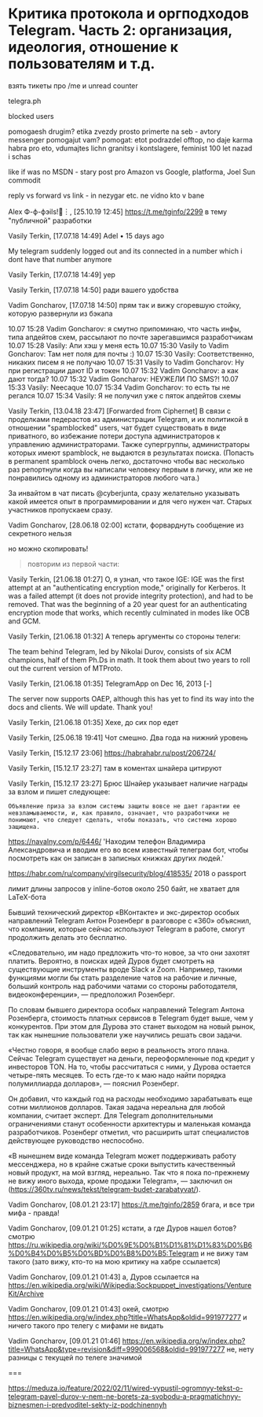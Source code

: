 # Критика протокола и оргподходов Telegram. Часть 2: организация, идеология, отношение к пользователям и т.д.

взять тикеты про /me и unread counter

telegra.ph

blocked users

pomogaesh drugim? etika zvezdy
prosto primerte na seb - avtory messenger pomogajut vam?
pomogat: etot podrazdel offtop, no daje karma habra pro eto, vdumajtes
lichn granitsy i kontslagere, feminist 100 let nazad i schas

like if was no MSDN - stary post pro Amazon vs Google, platforma, Joel Sun commodit

reply vs forward vs link - in nezygar etc.
ne vidno kto v bane


Alex Ф-ф-фэils!🌠︙, [25.10.19 12:45]
https://t.me/tginfo/2299 в тему "публичной" разработки


Vasily Terkin, [17.07.18 14:49]
Adel • 15 days ago

My telegram suddenly logged out and its connected in a number which i dont have that number anymore

Vasily Terkin, [17.07.18 14:49]
yep

Vasily Terkin, [17.07.18 14:50]
ради вашего удобства

Vadim Goncharov, [17.07.18 14:50]
прям так и вижу сгоревшую стойку, которую развернули из бэкапа


10.07 15:28 Vadim Goncharov: я смутно припоминаю, что часть инфы, типа апдейтов схем, рассылают по почте зарегавшимся разработчикам
10.07 15:28 Vasily: Апи хэш у меня есть
10.07 15:30 Vasily to Vadim Goncharov: Там нет поля для почты :)
10.07 15:30 Vasily: Соответственно, никаких писем я не получаю
10.07 15:31 Vasily to Vadim Goncharov: Ну при регистрации дают ID и токен
10.07 15:32 Vadim Goncharov: а как дают тогда?
10.07 15:32 Vadim Goncharov: НЕУЖЕЛИ ПО SMS?!
10.07 15:33 Vasily: Neecaque
10.07 15:34 Vadim Goncharov: то есть ты не регался
10.07 15:34 Vasily: Я не получил уже с пяток апдейтов схемы

Vasily Terkin, [13.04.18 23:47]
[Forwarded from Ciphernet]
В связи с проделками педерастов из администрации Telegram, и их политикой в отношении "spamblocked" users, чат будет существовать в виде приватного, во избежание потери доступа администраторов к управлению администраторами.  Также супергруппы, администраторы которых имеют spamblock, не выдаются в результатах поиска. (Попасть в permanent spamblock очень легко, достаточно чтобы вас несколько раз репортнули когда вы написали человеку первым в личку, или же не понравились одному из администраторов любого чата.)

 За инвайтом в чат писать @cyberjunta, сразу желательно указывать какой имеется опыт в программировании и для чего нужен чат. Старых участников пропускаем сразу.

Vadim Goncharov, [28.06.18 02:00]
кстати, форварднуть сообщение из секретного нельзя

но можно скопировать!


> повторим из первой части:

Vasily Terkin, [21.06.18 01:27]
О, я узнал, что такое IGE: IGE was the first attempt at an "authenticating encryption mode," originally for Kerberos. It was a failed attempt (it does not provide integrity protection), and had to be removed. That was the beginning of a 20 year quest for an authenticating encryption mode that works, which recently culminated in modes like OCB and GCM.

Vasily Terkin, [21.06.18 01:32]
А теперь аргументы со стороны телеги:

The team behind Telegram, led by Nikolai Durov, consists of six ACM champions, half of them Ph.Ds in math. It took them about two years to roll out the current version of MTProto.

Vasily Terkin, [21.06.18 01:35]
TelegramApp on Dec 16, 2013 [-]

The server now supports OAEP, although this has yet to find its way into the docs and clients. We will update. Thank you!

Vasily Terkin, [21.06.18 01:35]
Хехе, до сих пор едет

Vasily Terkin, [25.06.18 19:41]
Чот смешно. Два года на нижний уровень



Vasily Terkin, [15.12.17 23:06]
https://habrahabr.ru/post/206724/

Vasily Terkin, [15.12.17 23:27]
там в коментах шнайера цитируют

Vasily Terkin, [15.12.17 23:27]
Брюс Шнайер указывает наличие награды за взлом и пишет следующее:

    Объявление приза за взлом системы защиты вовсе не дает гарантии ее невзламываемости, и, как правило, означает, что разработчики не понимают, что следует сделать, чтобы показать, что система хорошо защищена.


https://navalny.com/p/6446/ 'Находим телефон Владимира Александровича и вводим его во всем известный телеграм бот, чтобы посмотреть как он записан в записных книжках других людей.'


https://habr.com/ru/company/virgilsecurity/blog/418535/ 2018 о passport



лимит длины запросов у inline-ботов около 250 байт, не хватает для LaTeX-бота



Бывший технический директор «ВКонтакте» и экс-директор особых направлений Telegram Антон Розенберг в разговоре с «360» объяснил, что компании, которые сейчас используют Telegram в работе, смогут продолжить делать это бесплатно.

«Следовательно, им надо предложить что-то новое, за что они захотят платить. Вероятно, в поисках идей Дуров будет смотреть на существующие инструменты вроде Slack и Zoom. Например, такими функциями могли бы стать разделение чатов на рабочие и личные, больший контроль над рабочими чатами со стороны работодателя, видеоконференции», — предположил Розенберг.

По словам бывшего директора особых направлений Telegram Антона Розенберга, стоимость платных сервисов в Telegram будет выше, чем у конкурентов. При этом для Дурова это станет выходом на новый рынок, так как нынешние пользователи уже научились решать свои задачи.

«Честно говоря, я вообще слабо верю в реальность этого плана. Сейчас Telegram существует на деньги, переоформленные под кредит у инвесторов TON. На то, чтобы рассчитаться с ними, у Дурова остается четыре-пять месяцев. То есть где-то к маю надо найти порядка полумиллиарда долларов», — пояснил Розенберг.

Он добавил, что каждый год на расходы необходимо зарабатывать еще сотни миллионов долларов. Такая задача нереальна для любой компании, считает эксперт. Для Telegram дополнительными ограничениями станут особенности архитектуры и маленькая команда разработчиков. Розенберг отметил, что расширить штат специалистов действующее руководство неспособно.

«В нынешнем виде команда Telegram может поддерживать работу мессенджера, но в крайне сжатые сроки выпустить качественный новый продукт, на мой взгляд, нереально. Так что я пока по-прежнему не вижу иного выхода, кроме продажи Telegram», — заключил он (https://360tv.ru/news/tekst/telegram-budet-zarabatyvat/).





Vadim Goncharov, [08.01.21 23:17]
https://t.me/tginfo/2859 бгага, и все три мифа - правда!

Vadim Goncharov, [09.01.21 01:25]
кстати, а где Дуров нашел ботов? смотрю https://ru.wikipedia.org/wiki/%D0%9E%D0%B1%D1%81%D1%83%D0%B6%D0%B4%D0%B5%D0%BD%D0%B8%D0%B5:Telegram
и не вижу там такого (зато вижу, кто-то на мою критику на хабре ссылается)

Vadim Goncharov, [09.01.21 01:43]
а, Дуров ссылается на https://en.wikipedia.org/wiki/Wikipedia:Sockpuppet_investigations/VentureKit/Archive

Vadim Goncharov, [09.01.21 01:43]
окей, смотрю https://en.wikipedia.org/w/index.php?title=WhatsApp&oldid=991977277 и ничего такого про телегу с мифами не видать

Vadim Goncharov, [09.01.21 01:46]
https://en.wikipedia.org/w/index.php?title=WhatsApp&type=revision&diff=999006568&oldid=991977277 не, нету разницы с текущей по телеге значимой


===

https://meduza.io/feature/2022/02/11/wired-vypustil-ogromnyy-tekst-o-telegram-pavel-durov-v-nem-ne-borets-za-svobodu-a-pragmatichnyy-biznesmen-i-predvoditel-sekty-iz-podchinennyh
